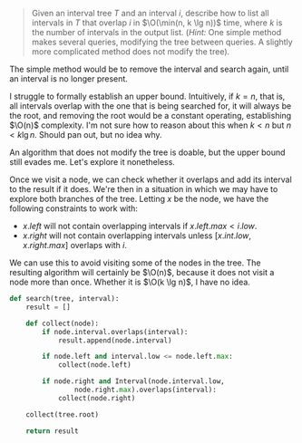 > Given an interval tree $T$ and an interval $i$, describe how to list all
> intervals in $T$ that overlap $i$ in $\O(\min(n, k \lg n))$ time, where $k$ is
> the number of intervals in the output list. (_Hint:_ One simple method makes
> several queries, modifying the tree between queries. A slightly more
> complicated method does not modify the tree).

The simple method would be to remove the interval and search again, until an
interval is no longer present.

I struggle to formally establish an upper bound. Intuitively, if $k = n$, that
is, all intervals overlap with the one that is being searched for, it will
always be the root, and removing the root would be a constant operating,
establishing $\O(n)$ complexity. I'm not sure how to reason about this when $k <
n$ but $n < k \lg n$. Should pan out, but no idea why.

An algorithm that does not modify the tree is doable, but the upper bound still
evades me. Let's explore it nonetheless.

Once we visit a node, we can check whether it overlaps and add its interval to
the result if it does. We're then in a situation in which we may have to explore
both branches of the tree. Letting $x$ be the node, we have the following
constraints to work with:

* $x.left$ will not contain overlapping intervals if $x.left.max < i.low$.
* $x.right$ will not contain overlapping intervals unless $[x.int.low,
  x.right.max]$ overlaps with $i$.

We can use this to avoid visiting some of the nodes in the tree. The resulting
algorithm will certainly be $\O(n)$, because it does not visit a node more than
once. Whether it is $\O(k \lg n)$, I have no idea.

```python
def search(tree, interval):
    result = []

    def collect(node):
        if node.interval.overlaps(interval):
            result.append(node.interval)

        if node.left and interval.low <= node.left.max:
            collect(node.left)

        if node.right and Interval(node.interval.low,
                node.right.max).overlaps(interval):
            collect(node.right)

    collect(tree.root)

    return result
```
